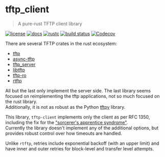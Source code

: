 # tftp_client
> A pure-rust TFTP client library

[![license](https://img.shields.io/badge/license-Apache--2.0_OR_MIT-blue?style=flat-square)](#license)
[![docs](https://img.shields.io/docsrs/tftp_client?logo=rust&style=flat-square)](https://docs.rs/tftp_client/latest/tftp_client/index.html)
[![rustc](https://img.shields.io/badge/rustc-1.78+-blue?style=flat-square&logo=rust)](https://www.rust-lang.org)
[![build status](https://img.shields.io/github/actions/workflow/status/kiranshila/tftp_client/ci.yml?branch=main&style=flat-square&logo=github)](https://github.com/kiranshila/tftp_client/actions)
[![Codecov](https://img.shields.io/codecov/c/github/kiranshila/tftp_client?style=flat-square)](https://app.codecov.io/gh/kiranshila/tftp_client)

There are several TFTP crates in the rust ecosystem:
- [tftp](https://crates.io/crates/tftp)
- [async-tftp](https://crates.io/crates/async-tftp)
- [tftp_server](https://crates.io/crates/tftp_server)
- [libtftp](https://crates.io/crates/libtftp)
- [tftp-ro](https://crates.io/crates/tftp-ro)
- [rtftp](https://crates.io/crates/rtftp)

All but the last only implement the server side.
The last library seems focused on reimplementing the tftp applications,
not so much focused on the rust library.  
Additionally, it is not as robust as the Python [tftpy](https://pypi.org/project/tftpy/) library.

This library, `tftp-client` implements only the client as per RFC 1350,
including the fix for the ["sorcerer's apprentice syndrome"](https://en.wikipedia.org/wiki/Sorcerer%27s_Apprentice_Syndrome).  
Currently the library doesn't implement any of the additional options,
but provides robust control over how timeouts are handled.

Unlike `rtftp`, retries include exponential backoff (with an upper limit) and
have inner and outer retries for block-level and transfer level attempts.

